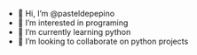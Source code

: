 - 👋 Hi, I’m @pasteldepepino
- 👀 I’m interested in programing 
- 🌱 I’m currently learning python
- 💞️ I’m looking to collaborate on python projects
